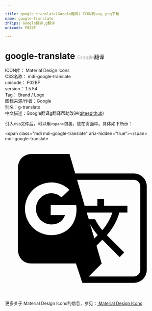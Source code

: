 ```yaml
---

title: google translate(Google翻译) ICON转svg、png下载
name: google-translate
zhTips: Google翻译,g翻译
unicode: F02BF

---
```


# google-translate  <small style="font-size: 60%;font-weight: 100">Google翻译</small>


<div class="detail-page">
<p>
<span>
ICON库：
<span class="badge-secondary badge">Material Design Icons</span> 
</span>
<br/>
<span>
CSS名称：
<span class="badge-secondary badge">mdi-google-translate</span> 
</span>
<br/>
<span>
unicode：
<span class="badge-secondary badge">F02BF</span> 
</span>
<br/>
<span>
version：
<span class="badge-secondary badge">1.5.54</span> 
</span>
<br/>
<span>Tag：
<span class="badge-light badge">Brand / Logo</span>
</span>
<br/>
<span>图标来源/作者：<span class="badge-light badge">Google</span></span> 
<br/>
<span>别名：<span class="badge-light badge">g-translate</span></span><br/><span class="zh-detail">中文描述：<span class="badge-primary badge">Google翻译</span><span class="badge-primary badge">g翻译</span><span class="help-link"><span>帮助改进</span>(<a href="https://gitee.com/liuwave/icon-helper/edit/master/json/material/google-translate.json" target="_blank" rel="noopener noreferrer">gitee</a><a href="https://github.com/liuwave/icon-helper/edit/master/json/material/google-translate.json" target="_blank" rel="noopener noreferrer">github</a></span>)</span><br/>
</p>
</div>
<div class="alert alert-dark">
  <i class="mdi mdi-google-translate mdi-48px"></i>
  <i class="mdi mdi-google-translate mdi-36px"></i>
  <i class="mdi mdi-google-translate mdi-24px"></i>
  <i class="mdi mdi-google-translate mdi-18px"></i>
</div>
<div>
  <p>引入css文件后，可以用<code>&lt;span&gt;</code>包裹，放在页面中。具体如下所示：    
  </p>
  <div class="alert alert-primary" style="font-size: 14px">
    &lt;span class="mdi mdi-google-translate" aria-hidden="true"&gt;&lt;/span&gt;
    <copy-btn content='<span class="mdi mdi-google-translate" aria-hidden="true"></span>'></copy-btn>
  </div>
  <div class="alert alert-secondary">
    <i class="mdi mdi-google-translate"
    style="font-size: 24px"
    aria-hidden="true"></i> mdi-google-translate
    <copy-btn content="mdi-google-translate" btn-title="复制图标名称"></copy-btn>
  </div>
</div>
<div id="svg" class="svg-wrap">
<svg xmlns="http://www.w3.org/2000/svg" viewBox="0 0 24 24"><path d="M20,5H10.88L10,2H4A2,2 0 0,0 2,4V17A2,2 0 0,0 4,19H11L12,22H20A2,2 0 0,0 22,20V7A2,2 0 0,0 20,5M7.17,14.59A4.09,4.09 0 0,1 3.08,10.5A4.09,4.09 0 0,1 7.17,6.41C8.21,6.41 9.16,6.78 9.91,7.5L10,7.54L8.75,8.72L8.69,8.67C8.4,8.4 7.91,8.08 7.17,8.08C5.86,8.08 4.79,9.17 4.79,10.5C4.79,11.83 5.86,12.92 7.17,12.92C8.54,12.92 9.13,12.05 9.29,11.46H7.08V9.91H11.03L11.04,10C11.08,10.19 11.09,10.38 11.09,10.59C11.09,12.94 9.5,14.59 7.17,14.59M13.2,12.88C13.53,13.5 13.94,14.06 14.39,14.58L13.85,15.11L13.2,12.88M13.97,12.12H13L12.67,11.08H16.66C16.66,11.08 16.32,12.39 15.1,13.82C14.58,13.2 14.21,12.59 13.97,12.12M21,20A1,1 0 0,1 20,21H13L15,19L14.19,16.23L15.11,15.31L17.79,18L18.5,17.27L15.81,14.59C16.71,13.56 17.41,12.34 17.73,11.08H19V10.04H15.36V9H14.32V10.04H12.36L11.18,6H20A1,1 0 0,1 21,7V20Z" /></svg>
</div>
<detail full-name='mdi-google-translate'></detail>
    
<div><p>更多关于 Material Design Icons的信息，参见：<a target="_blank" href="https://iconhelper.cn/material.html"> Material Design Icons</a>
</p></div>
